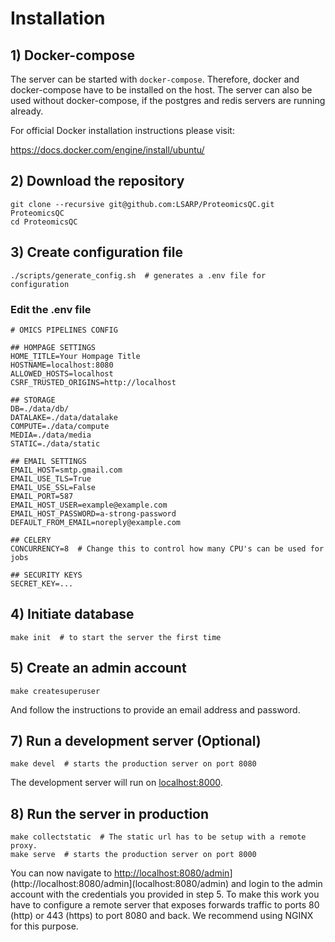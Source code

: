 # Installation
## 1) Docker-compose

The server can be started with `docker-compose`. Therefore,
docker and docker-compose have to be installed on the host.
The server can also be used without docker-compose, 
if the postgres and redis servers are running already. 

For official Docker installation instructions please visit:

https://docs.docker.com/engine/install/ubuntu/


## 2) Download the repository

    git clone --recursive git@github.com:LSARP/ProteomicsQC.git ProteomicsQC
    cd ProteomicsQC

## 3) Create configuration file

    ./scripts/generate_config.sh  # generates a .env file for configuration

### Edit the .env file

```
# OMICS PIPELINES CONFIG

## HOMPAGE SETTINGS
HOME_TITLE=Your Hompage Title
HOSTNAME=localhost:8080
ALLOWED_HOSTS=localhost
CSRF_TRUSTED_ORIGINS=http://localhost

## STORAGE
DB=./data/db/
DATALAKE=./data/datalake
COMPUTE=./data/compute
MEDIA=./data/media
STATIC=./data/static

## EMAIL SETTINGS
EMAIL_HOST=smtp.gmail.com
EMAIL_USE_TLS=True
EMAIL_USE_SSL=False
EMAIL_PORT=587
EMAIL_HOST_USER=example@example.com
EMAIL_HOST_PASSWORD=a-strong-password
DEFAULT_FROM_EMAIL=noreply@example.com

## CELERY
CONCURRENCY=8  # Change this to control how many CPU's can be used for jobs

## SECURITY KEYS
SECRET_KEY=...

```

## 4) Initiate database

    make init  # to start the server the first time

## 5) Create an admin account

    make createsuperuser

And follow the instructions to provide an email address and 
password.

## 7) Run a development server (Optional)

    make devel  # starts the production server on port 8080

The development server will run on [localhost:8000](localhost:8000).

## 8) Run the server in production

    make collectstatic  # The static url has to be setup with a remote proxy.
    make serve  # starts the production server on port 8000

You can now navigate to [http://localhost:8080/admin](localhost:8080/admin)](http://localhost:8080/admin](localhost:8080/admin) and login to the
admin account with the credentials you provided in step 5. To make this work you have to 
configure a remote server that exposes forwards traffic to ports 80 (http) or 443 (https)
to port 8080 and back. We recommend using NGINX for this purpose.


